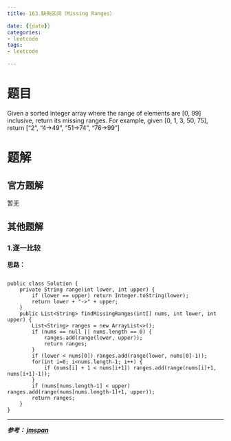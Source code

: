 ```yaml
---
title: 163.缺失区间（Missing Ranges）

date: {{date}}
categories:
- leetcode
tags:
- leetcode

---
```

# 题目
Given a sorted integer array where the range of elements are [0, 99] inclusive, return its missing ranges.
For example, given [0, 1, 3, 50, 75], return [“2”, “4->49”, “51->74”, “76->99”]


# 题解

## 官方题解
暂无

## 其他题解
### 1.逐一比较
**思路：**
```

public class Solution {
    private String range(int lower, int upper) {
        if (lower == upper) return Integer.toString(lower);
        return lower + "->" + upper;
    }
    public List<String> findMissingRanges(int[] nums, int lower, int upper) {
        List<String> ranges = new ArrayList<>();
        if (nums == null || nums.length == 0) {
            ranges.add(range(lower, upper));
            return ranges;
        }
        if (lower < nums[0]) ranges.add(range(lower, nums[0]-1));
        for(int i=0; i<nums.length-1; i++) {
            if (nums[i] + 1 < nums[i+1]) ranges.add(range(nums[i]+1, nums[i+1]-1));
        }
        if (nums[nums.length-1] < upper) ranges.add(range(nums[nums.length-1]+1, upper));
        return ranges;
    }
}
```

---
***参考：
[jmspan](https://blog.csdn.net/jmspan/article/details/51487132)***
